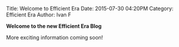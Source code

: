Title: Welcome to Efficient Era
Date: 2015-07-30 04:20PM
Category: Efficient Era
Author: Ivan F

**Welcome to the new Efficient Era Blog**

More exciting information coming soon!
